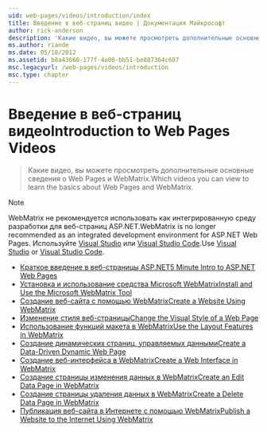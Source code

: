 ```yaml
---
uid: web-pages/videos/introduction/index
title: Введение в веб-страниц видео | Документация Майкрософт
author: rick-anderson
description: 'Какие видео, вы можете просмотреть дополнительные основные сведения о Web Pages и WebMatrix.'
ms.author: riande
ms.date: 05/18/2012
ms.assetid: b8a43660-177f-4a00-bb51-be887364c607
msc.legacyurl: /web-pages/videos/introduction
msc.type: chapter
---
```

<a name="introduction-to-web-pages-videos"></a><span data-ttu-id="eb6b2-103">Введение в веб-страниц видео</span><span class="sxs-lookup"><span data-stu-id="eb6b2-103">Introduction to Web Pages Videos</span></span>
====================
> <span data-ttu-id="eb6b2-104">Какие видео, вы можете просмотреть дополнительные основные сведения о Web Pages и WebMatrix.</span><span class="sxs-lookup"><span data-stu-id="eb6b2-104">Which videos you can view to learn the basics about Web Pages and WebMatrix.</span></span>

> [!NOTE] 
> <span data-ttu-id="eb6b2-105">WebMatrix не рекомендуется использовать как интегрированную среду разработки для веб-страниц ASP.NET.</span><span class="sxs-lookup"><span data-stu-id="eb6b2-105">WebMatrix is no longer recommended as an integrated development environment for ASP.NET Web Pages.</span></span> <span data-ttu-id="eb6b2-106">Используйте [Visual Studio](xref:aspnet/web-pages/overview/getting-started/program-asp-net-web-pages-in-visual-studio) или [Visual Studio Code](https://code.visualstudio.com/).</span><span class="sxs-lookup"><span data-stu-id="eb6b2-106">Use [Visual Studio](xref:aspnet/web-pages/overview/getting-started/program-asp-net-web-pages-in-visual-studio) or [Visual Studio Code](https://code.visualstudio.com/).</span></span>


- [<span data-ttu-id="eb6b2-107">Краткое введение в веб-страницы ASP.NET</span><span class="sxs-lookup"><span data-stu-id="eb6b2-107">5 Minute Intro to ASP.NET Web Pages</span></span>](5-minute-introduction-to-aspnet-web-pages.md)
- [<span data-ttu-id="eb6b2-108">Установка и использование средства Microsoft WebMatrix</span><span class="sxs-lookup"><span data-stu-id="eb6b2-108">Install and Use the Microsoft WebMatrix Tool</span></span>](install-and-use-the-microsoft-webmatrix-tool.md)
- [<span data-ttu-id="eb6b2-109">Создание веб-сайта с помощью WebMatrix</span><span class="sxs-lookup"><span data-stu-id="eb6b2-109">Create a Website Using WebMatrix</span></span>](create-a-website-using-webmatrix.md)
- [<span data-ttu-id="eb6b2-110">Изменение стиля веб-страницы</span><span class="sxs-lookup"><span data-stu-id="eb6b2-110">Change the Visual Style of a Web Page</span></span>](change-the-visual-style-of-a-web-page.md)
- [<span data-ttu-id="eb6b2-111">Использование функций макета в WebMatrix</span><span class="sxs-lookup"><span data-stu-id="eb6b2-111">Use the Layout Features in WebMatrix</span></span>](use-the-layout-features-in-webmatrix.md)
- [<span data-ttu-id="eb6b2-112">Создание динамических страниц, управляемых данными</span><span class="sxs-lookup"><span data-stu-id="eb6b2-112">Create a Data-Driven Dynamic Web Page</span></span>](create-a-data-driven-dynamic-web-page.md)
- [<span data-ttu-id="eb6b2-113">Создание веб-интерфейса в WebMatrix</span><span class="sxs-lookup"><span data-stu-id="eb6b2-113">Create a Web Interface in WebMatrix</span></span>](create-a-web-interface-in-webmatrix.md)
- [<span data-ttu-id="eb6b2-114">Создание страницы изменения данных в WebMatrix</span><span class="sxs-lookup"><span data-stu-id="eb6b2-114">Create an Edit Data Page in WebMatrix</span></span>](create-an-edit-data-page-in-webmatrix.md)
- [<span data-ttu-id="eb6b2-115">Создание страницы удаления данных в WebMatrix</span><span class="sxs-lookup"><span data-stu-id="eb6b2-115">Create a Delete Data Page in WebMatrix</span></span>](create-a-delete-data-page-in-webmatrix.md)
- [<span data-ttu-id="eb6b2-116">Публикация веб-сайта в Интернете с помощью WebMatrix</span><span class="sxs-lookup"><span data-stu-id="eb6b2-116">Publish a Website to the Internet Using WebMatrix</span></span>](publish-a-website-to-the-internet-using-webmatrix.md)

